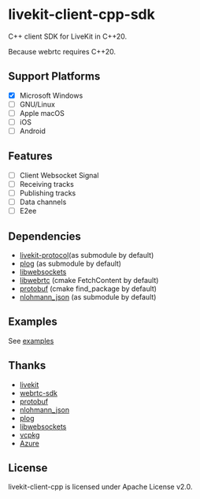 # livekit-client-cpp-sdk

C++ client SDK for LiveKit in C++20.

Because webrtc requires C++20.

## Support Platforms

- [x] Microsoft Windows
- [ ] GNU/Linux
- [ ] Apple macOS
- [ ] iOS
- [ ] Android

## Features

- [ ] Client Websocket Signal
- [ ] Receiving tracks
- [ ] Publishing tracks
- [ ] Data channels
- [ ] E2ee

## Dependencies

- [livekit-protocol](https://github.com/livekit/protocol)(as submodule by default)
- [plog](https://github.com/SergiusTheBest/plog) (as submodule by default)
- [libwebsockets](https://github.com/warmcat/libwebsockets)
- [libwebrtc](https://github.com/livekit/rust-sdks/releases) (cmake FetchContent by default)
- [protobuf](https://github.com/protocolbuffers/protobuf) (cmake find_package by default)
- [nlohmann_json](https://github.com/nlohmann/json) (as submodule by default)

## Examples

See [examples](./examples/)

## Thanks

- [livekit](https://livekit.io/)
- [webrtc-sdk](https://github.com/webrtc-sdk)
- [protobuf](https://github.com/protocolbuffers/protobuf)
- [nlohmann_json](https://github.com/nlohmann/json)
- [plog](https://github.com/SergiusTheBest/plog)
- [libwebsockets](https://github.com/warmcat/libwebsockets)
- [vcpkg](https://github.com/livekit/protocol)
- [Azure](https://github.com/Azure)

## License

livekit-client-cpp is licensed under Apache License v2.0.
